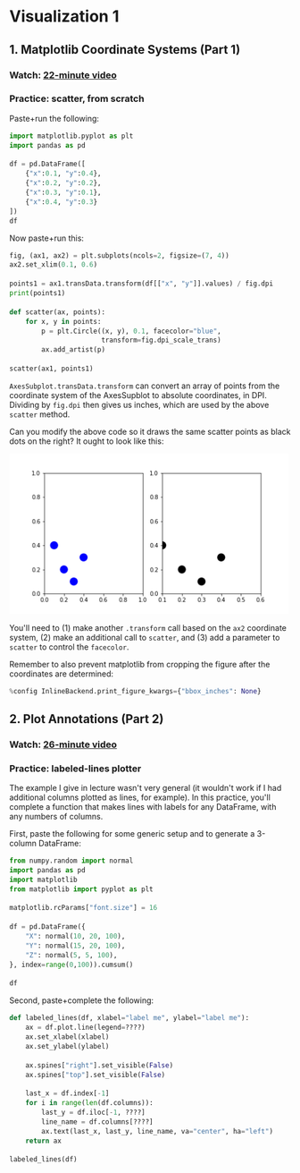 # Visualization 1

## 1. Matplotlib Coordinate Systems (Part 1)

### Watch: [22-minute video](https://youtu.be/MT0NhmKhLGs)

### Practice: scatter, from scratch

Paste+run the following:

```python
import matplotlib.pyplot as plt
import pandas as pd

df = pd.DataFrame([
    {"x":0.1, "y":0.4},
    {"x":0.2, "y":0.2},
    {"x":0.3, "y":0.1},
    {"x":0.4, "y":0.3}
])
df
```

Now paste+run this:

```python
fig, (ax1, ax2) = plt.subplots(ncols=2, figsize=(7, 4))
ax2.set_xlim(0.1, 0.6)

points1 = ax1.transData.transform(df[["x", "y"]].values) / fig.dpi
print(points1)

def scatter(ax, points):
    for x, y in points:
        p = plt.Circle((x, y), 0.1, facecolor="blue",
                       transform=fig.dpi_scale_trans)
        ax.add_artist(p)

scatter(ax1, points1)
```

`AxesSubplot.transData.transform` can convert an array of points from
the coordinate system of the AxesSupblot to absolute coordinates, in
DPI.  Dividing by `fig.dpi` then gives us inches, which are used by
the above `scatter` method.

Can you modify the above code so it draws the same scatter points as
black dots on the right?  It ought to look like this:

<img src="scatter.png" width=500>

You'll need to (1) make another `.transform` call based on the `ax2`
coordinate system, (2) make an additional call to `scatter`, and (3)
add a parameter to `scatter` to control the `facecolor`.

Remember to also prevent matplotlib from cropping the figure after the coordinates are determined:

```python
%config InlineBackend.print_figure_kwargs={"bbox_inches": None}
```

## 2. Plot Annotations (Part 2)

### Watch: [26-minute video](https://youtu.be/p8rOp-UgxWY)

### Practice: labeled-lines plotter

The example I give in lecture wasn't very general (it wouldn't work if
I had additional columns plotted as lines, for example).  In this
practice, you'll complete a function that makes lines with labels for
any DataFrame, with any numbers of columns.

First, paste the following for some generic setup and to generate a
3-column DataFrame:

```python
from numpy.random import normal
import pandas as pd
import matplotlib
from matplotlib import pyplot as plt

matplotlib.rcParams["font.size"] = 16

df = pd.DataFrame({
    "X": normal(10, 20, 100),
    "Y": normal(15, 20, 100),
    "Z": normal(5, 5, 100),
}, index=range(0,100)).cumsum()

df
```

Second, paste+complete the following:

```python
def labeled_lines(df, xlabel="label me", ylabel="label me"):
    ax = df.plot.line(legend=????)
    ax.set_xlabel(xlabel)
    ax.set_ylabel(ylabel)

    ax.spines["right"].set_visible(False)
    ax.spines["top"].set_visible(False)
    
    last_x = df.index[-1]
    for i in range(len(df.columns)):
        last_y = df.iloc[-1, ????]
        line_name = df.columns[????]
        ax.text(last_x, last_y, line_name, va="center", ha="left")
    return ax

labeled_lines(df)
```
